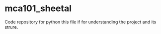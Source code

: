 # mca101_sheetal
Code repository for python
this file if for understanding the project and its strure.
